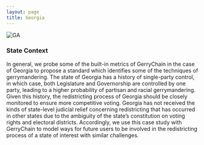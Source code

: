 ```yaml
---
layout: page
title: Georgia
---
```


![GA](https://user-images.githubusercontent.com/83964372/129905764-6f9102d7-c061-404d-871e-57b7bc2e8840.gif)

### State Context
In general, we probe some of the built-in metrics of GerryChain in the case of Georgia to propose a standard which identifies some of the techniques of gerrymandering. The state of Georgia has a history of single-party control, in which case, both Legislature and Governorship are controlled by one party, leading to a higher probability of partisan and racial gerrymandering. Given this history, the redistricting process of Georgia should be closely monitored to ensure more competitive voting. Georgia has not received the kinds of state-level judicial relief concerning redistricting that has occurred in other states due to the ambiguity of the state’s constitution on voting rights and electoral districts. Accordingly, we use this case study with GerryChain to model ways for future users to be involved in the redistricting process of a state of interest with similar challenges.






